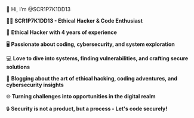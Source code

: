 👋 Hi, I’m @SCR1P7K1DD13

👨‍💻 **SCR1P7K1DD13 - Ethical Hacker & Code Enthusiast**

🔐 **Ethical Hacker with 4 years of experience**

🖥️ **Passionate about coding, cybersecurity, and system exploration**

💻 **Love to dive into systems, finding vulnerabilities, and crafting secure solutions**

📝 **Blogging about the art of ethical hacking, coding adventures, and cybersecurity insights**

🌐 **Turning challenges into opportunities in the digital realm**

🔒 **Security is not a product, but a process - Let's code securely!**

